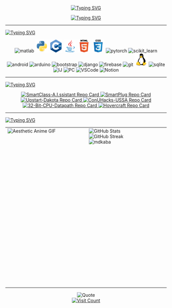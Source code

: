 <p align="center">
 <a href="https://git.io/typing-svg"><img src="https://readme-typing-svg.demolab.com?font=Permanent+Marker&size=45&duration=3000&pause=2000&center=true&vCenter=true&width=435&lines=Mamadou+Kaba+%F0%9F%8F%84%F0%9F%8F%BF%E2%80%8D%E2%99%82%EF%B8%8F" alt="Typing SVG" /></a>
</p>

<p align="center">
<a href="https://git.io/typing-svg"><img src="https://readme-typing-svg.demolab.com?font=Fira+Code&size=15&duration=3000&pause=200&color=C365FF&background=18255B2D&center=true&vCenter=true&multiline=true&repeat=false&width=575&height=75&lines=+%F0%9F%91%A8%F0%9F%8F%BE%E2%80%8D%F0%9F%92%BBPassionate+Computer+Engineering+student+with+hands-on+;++experience+in+AI%2C+Full-stack+Development%2C+and+Embedded+Systems%2C+;++always+eager+to+learn+and+innovate%F0%9F%98%8E.+" alt="Typing SVG" /></a>
</p>

---
<!-- #EB3AF6FF -->
<a href="https://git.io/typing-svg"><img src="https://readme-typing-svg.demolab.com?font=Fira+Code&size=35&duration=3000&pause=1000&color=EB3AF6&repeat=false&width=435&lines=%F0%9F%92%BB+My+Tech+Stack" alt="Typing SVG" /></a>
<!-- <h3 align="left">Languages and Tools:</h3>-->
<p align="center">  
  <img src="https://upload.wikimedia.org/wikipedia/commons/2/21/Matlab_Logo.png" alt="matlab" width="40" height="40"/> 
  <img src="https://raw.githubusercontent.com/devicons/devicon/master/icons/python/python-original.svg" alt="python" width="40" height="40"/> 
  <img src="https://raw.githubusercontent.com/devicons/devicon/master/icons/cplusplus/cplusplus-original.svg" alt="cplusplus" width="40" height="40"/> 
  <img src="https://raw.githubusercontent.com/devicons/devicon/master/icons/java/java-original.svg" alt="java" width="40" height="40"/> 
  <img src="https://raw.githubusercontent.com/devicons/devicon/master/icons/html5/html5-original-wordmark.svg" alt="html5" width="40" height="40"/> 
  <img src="https://raw.githubusercontent.com/devicons/devicon/master/icons/css3/css3-original-wordmark.svg" alt="css3" width="40" height="40"/> 
  <img src="https://www.vectorlogo.zone/logos/pytorch/pytorch-icon.svg" alt="pytorch" width="40" height="40"/> 
  <img src="https://upload.wikimedia.org/wikipedia/commons/0/05/Scikit_learn_logo_small.svg" alt="scikit_learn" width="40" height="40"/> 
  <img src="https://github.com/yurijserrano/Github-Profile-Readme-Logos/blob/master/ides/android-studio.svg" alt="android" width="40" height="40"/> 
  <img src="https://cdn.worldvectorlogo.com/logos/arduino-1.svg" alt="arduino" width="40" height="40"/> 
  <img src="https://github.com/yurijserrano/Github-Profile-Readme-Logos/blob/master/frameworks/boostrap.svg" alt="bootstrap" width="40" height="40"/> 
  <img src="https://cdn.worldvectorlogo.com/logos/django.svg" alt="django" width="40" height="40"/> 
  <img src="https://www.vectorlogo.zone/logos/firebase/firebase-icon.svg" alt="firebase" width="40" height="40"/> 
  <img src="https://www.vectorlogo.zone/logos/git-scm/git-scm-icon.svg" alt="git" width="40" height="40"/> 
  <img src="https://raw.githubusercontent.com/devicons/devicon/master/icons/linux/linux-original.svg" alt="linux" width="40" height="40"/> 
  <img src="https://www.vectorlogo.zone/logos/sqlite/sqlite-icon.svg" alt="sqlite" width="40" height="40"/> 
  <img src="https://github.com/yurijserrano/Github-Profile-Readme-Logos/blob/master/ides/intellij.svg" alt="IJ" width="40" height="40"/> 
  <img src="https://github.com/yurijserrano/Github-Profile-Readme-Logos/blob/master/ides/pycharm.svg" alt="PC" width="40" height="40"/> 
  <img src="https://github.com/yurijserrano/Github-Profile-Readme-Logos/blob/master/text%20editors/vscode.svg" alt="VSCode" width="40" height="40"/> 
  <img src="https://upload.wikimedia.org/wikipedia/commons/e/e9/Notion-logo.svg" alt="Notion" width="40" height="40"/>
</p>

---
<!-- #4EE3F6FF -->
<a href="https://git.io/typing-svg"><img src="https://readme-typing-svg.demolab.com?font=Fira+Code&size=35&duration=3000&pause=1000&color=4EE3F6&repeat=false&width=435&lines=%F0%9F%9A%80+My+Projects" alt="Typing SVG" /></a>

<div align="center">
 <a href="https://github.com/mdkaba/SmartClass-A.I.ssistant">
    <img src="https://github-readme-stats.vercel.app/api/pin/?username=mdkaba&repo=SmartClass-A.I.ssistant&theme=radical" alt="SmartClass-A.I.ssistant Repo Card">
  </a>
  <a href="https://github.com/mdkaba/SmartPlug">
    <img src="https://github-readme-stats.vercel.app/api/pin/?username=mdkaba&repo=SmartPlug&theme=tokyonight" alt="SmartPlug Repo Card">
  </a>
  <a href="https://github.com/mdkaba/Upstart-Dakota">
    <img src="https://github-readme-stats.vercel.app/api/pin/?username=mdkaba&repo=Upstart-Dakota&theme=tokyonight" alt="Upstart-Dakota Repo Card">
  </a>
 <a href="https://github.com/mdkaba/ConUHacks-USSA">
    <img src="https://github-readme-stats.vercel.app/api/pin/?username=mdkaba&repo=ConUHacks-USSA&theme=radical" alt="ConUHacks-USSA Repo Card">
  </a>
  <a href="https://github.com/mdkaba/32-Bit-CPU-Datapath">
    <img src="https://github-readme-stats.vercel.app/api/pin/?username=mdkaba&repo=32-Bit-CPU-Datapath&theme=radical" alt="32-Bit-CPU-Datapath Repo Card">
  </a>
  <a href="https://github.com/mdkaba/Hovercraft">
    <img src="https://github-readme-stats.vercel.app/api/pin/?username=mdkaba&repo=Hovercraft&theme=tokyonight" alt="Hovercraft Repo Card">
  </a>
 
</div>



---
<a href="https://git.io/typing-svg"><img src="https://readme-typing-svg.demolab.com?font=Fira+Code&size=35&duration=3000&pause=1000&color=EB3AF6&repeat=false&width=435&lines=%F0%9F%93%88+My+Github+Stats" alt="Typing SVG" /></a>
<table align="center">
  <tr>
    <td style="width: 350px; height: 495px; vertical-align: top;">
      <img src="https://media3.giphy.com/media/v1.Y2lkPTc5MGI3NjExdmhtd2h5dnJnMGFtanFyc2VsYXUwbWRlamRncjhoMWdjZzB5ZzZ4YyZlcD12MV9pbnRlcm5hbF9naWZfYnlfaWQmY3Q9Zw/gioLPAqDRZjzYpmuCp/giphy.webp" alt="Aesthetic Anime GIF" style="width: 100%; height: 100%; object-fit: cover;" />
    </td>
    <td style="width: 350px; vertical-align: top;">
      <img src="https://github-readme-stats.vercel.app/api?username=mdkaba&show_icons=true&theme=tokyonight" alt="GitHub Stats" width="350"/>
      <br />
      <img src="https://streak-stats.demolab.com?user=mdkaba&theme=tokyonight" alt="GitHub Streak" width="350"/>
      <br/>
      <img src="https://github-readme-stats.vercel.app/api/top-langs?username=mdkaba&show_icons=true&locale=en&layout=compact&theme=tokyonight" alt="mdkaba" width="350"/>
    </td>
  </tr>
</table>

<div align="center">
  <img src="https://quotes-github-readme.vercel.app/api?type=horizontal&theme=radical" alt="Quote" />
</div>

<div align="center">
  <a href="https://visitcount.itsvg.in">
    <img src="https://visitcount.itsvg.in/api?id=mdkaba&icon=0&color=11" alt="Visit Count" />
  </a>
</div>



